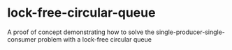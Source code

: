 # lock-free-circular-queue
A proof of concept demonstrating how to solve the single-producer-single-consumer problem with a lock-free circular queue
